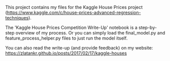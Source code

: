 This project contains my files for the Kaggle House Prices project (https://www.kaggle.com/c/house-prices-advanced-regression-techniques). 

The 'Kaggle House Prices Competition Write-Up' notebook is a step-by-step overview of my process. Or you can simply load the final_model.py and feature_process_helper.py files to just run the model itself. 

You can also read the write-up (and provide feedback) on my website: https://zlatankr.github.io/posts/2017/02/17/kaggle-houses